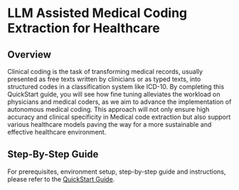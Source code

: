 # LLM Assisted Medical Coding Extraction for Healthcare

## Overview

Clinical coding is the task of transforming medical records, usually presented as free texts written by clinicians or as typed texts, into structured codes in a classification system like ICD-10. By completing this QuickStart guide, you will see how fine tuning alleviates the workload on physicians and medical coders, as we aim to advance the implementation of autonomous medical coding. This approach will not only ensure high accuracy and clinical specificity in Medical code extraction but also support various healthcare models paving the way for a more sustainable and effective healthcare environment.

## Step-By-Step Guide

For prerequisites, environment setup, step-by-step guide and instructions, please refer to the [QuickStart Guide]().